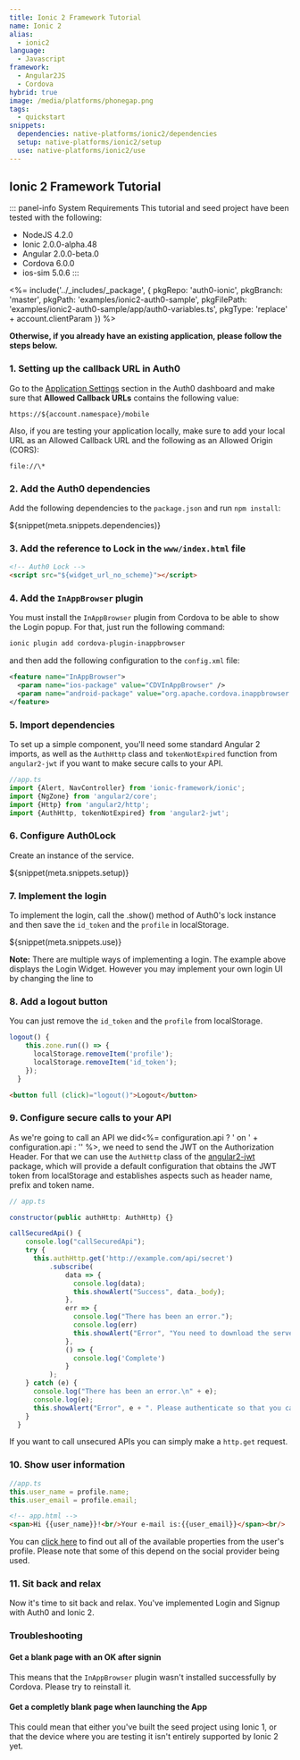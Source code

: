 ```yaml
---
title: Ionic 2 Framework Tutorial
name: Ionic 2
alias:
  - ionic2
language:
  - Javascript
framework:
  - Angular2JS
  - Cordova
hybrid: true
image: /media/platforms/phonegap.png
tags:
  - quickstart
snippets:
  dependencies: native-platforms/ionic2/dependencies
  setup: native-platforms/ionic2/setup
  use: native-platforms/ionic2/use
---
```


## Ionic 2 Framework Tutorial

::: panel-info System Requirements
This tutorial and seed project have been tested with the following:
* NodeJS 4.2.0
* Ionic 2.0.0-alpha.48
* Angular 2.0.0-beta.0
* Cordova 6.0.0
* ios-sim 5.0.6
:::

<%= include('../_includes/_package', {
  pkgRepo: 'auth0-ionic',
  pkgBranch: 'master',
  pkgPath: 'examples/ionic2-auth0-sample',
  pkgFilePath: 'examples/ionic2-auth0-sample/app/auth0-variables.ts',
  pkgType: 'replace' + account.clientParam
}) %>

**Otherwise, if you already have an existing application, please follow the steps below.**

### 1. Setting up the callback URL in Auth0

<div class="setup-callback">
<p>Go to the <a href="${uiAppSettingsURL}">Application Settings</a> section in the Auth0 dashboard and make sure that <b>Allowed Callback URLs</b> contains the following value:</p>

<pre><code>https://${account.namespace}/mobile</pre></code>

<p>Also, if you are testing your application locally, make sure to add your local URL as an Allowed Callback URL and the following as an Allowed Origin (CORS):</p>

<pre><code>file://\*</code></pre>

</div>

### 2. Add the Auth0 dependencies

Add the following dependencies to the `package.json` and run `npm install`:

${snippet(meta.snippets.dependencies)}

### 3. Add the reference to Lock in the `www/index.html` file

```html
<!-- Auth0 Lock -->
<script src="${widget_url_no_scheme}"></script>
```

### 4. Add the `InAppBrowser` plugin

You must install the `InAppBrowser` plugin from Cordova to be able to show the Login popup. For that, just run the following command:

```bash
ionic plugin add cordova-plugin-inappbrowser
```

and then add the following configuration to the `config.xml` file:

```xml
<feature name="InAppBrowser">
  <param name="ios-package" value="CDVInAppBrowser" />
  <param name="android-package" value="org.apache.cordova.inappbrowser.InAppBrowser" />
</feature>
```
### 5. Import dependencies

To set up a simple component, you'll need some standard Angular 2 imports, as well as the `AuthHttp` class and `tokenNotExpired` function from `angular2-jwt` if you want to make secure calls to your API.

```ts
//app.ts
import {Alert, NavController} from 'ionic-framework/ionic';
import {NgZone} from 'angular2/core';
import {Http} from 'angular2/http';
import {AuthHttp, tokenNotExpired} from 'angular2-jwt';

```

### 6. Configure Auth0Lock

Create an instance of the service.

${snippet(meta.snippets.setup)}

### 7. Implement the login

To implement the login, call the .show() method of Auth0's lock instance and then save the `id_token` and the `profile` in localStorage.

${snippet(meta.snippets.use)}

__Note:__ There are multiple ways of implementing a login. The example above displays the Login Widget. However you may implement your own login UI by changing the line <script src="//cdn.auth0.com/js/lock-8.2.min.js"></script> to <script src="//cdn.auth0.com/w2/auth0-6.8.js"></script>

### 8. Add a logout button

You can just remove the `id_token` and the `profile` from localStorage.

```js
logout() {
    this.zone.run(() => {
      localStorage.removeItem('profile');
      localStorage.removeItem('id_token');
    });
  }
```

```html
<button full (click)="logout()">Logout</button>
```

### 9. Configure secure calls to your API

As we're going to call an API we did<%= configuration.api ? ' on ' + configuration.api : '' %>, we need to send the JWT on the Authorization Header. For that we can use the `AuthHttp` class of the [angular2-jwt](https://github.com/auth0/angular2-jwt) package, which will provide a default configuration that obtains the JWT token from localStorage and establishes aspects such as header name, prefix and token name.

```js
// app.ts

constructor(public authHttp: AuthHttp) {}

callSecuredApi() {
    console.log("callSecuredApi");
    try {
      this.authHttp.get('http://example.com/api/secret')
          .subscribe(
              data => {
                console.log(data);
                this.showAlert("Success", data._body);
              },
              err => {
                console.log("There has been an error.");
                console.log(err)
                this.showAlert("Error", "You need to download the server seed and start it to call this API");
              },
              () => {
                console.log('Complete')
              }
          );
    } catch (e) {
      console.log("There has been an error.\n" + e);
      console.log(e);
      this.showAlert("Error", e + ". Please authenticate so that you can call this API");
    }
  }
```

If you want to call unsecured APIs you can simply make a `http.get` request.

### 10. Show user information

```js
//app.ts
this.user_name = profile.name;
this.user_email = profile.email;
```

```html
<!-- app.html -->
<span>Hi {{user_name}}!<br/>Your e-mail is:{{user_email}}</span><br/>
```

You can [click here](/user-profile) to find out all of the available properties from the user's profile. Please note that some of this depend on the social provider being used.

### 11. Sit back and relax

Now it's time to sit back and relax. You've implemented Login and Signup with Auth0 and Ionic 2.

### Troubleshooting

#### Get a blank page with an OK after signin

This means that the `InAppBrowser` plugin wasn't installed successfully by Cordova. Please try to reinstall it.

#### Get a completly blank page when launching the App

This could mean that either you've built the seed project using Ionic 1, or that the device where you are testing it isn't entirely supported by Ionic 2 yet.
